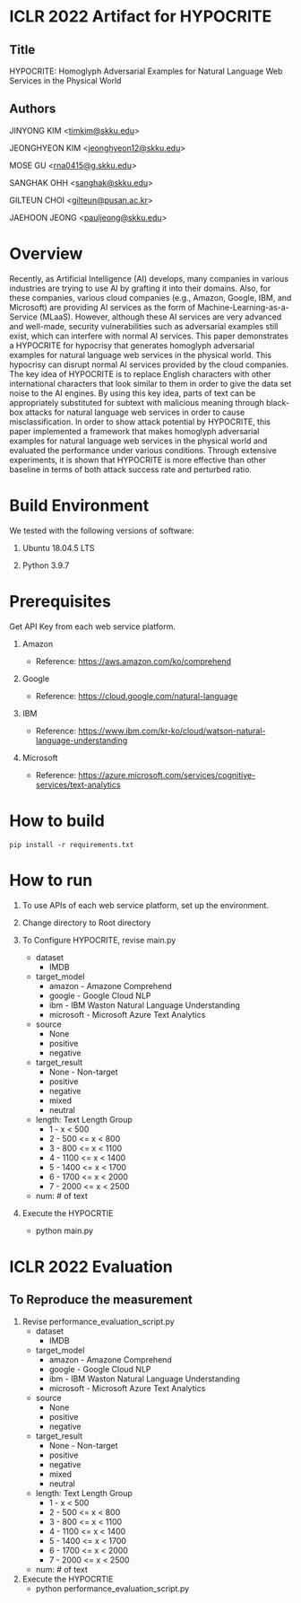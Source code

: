 # ICLR 2022 Artifact for HYPOCRITE

## Title

HYPOCRITE: Homoglyph Adversarial Examples for Natural Language Web Services in the Physical World

## Authors

JINYONG KIM \<timkim@skku.edu\>

JEONGHYEON KIM \<jeonghyeon12@skku.edu\>

MOSE GU \<rna0415@g.skku.edu\>

SANGHAK OHH \<sanghak@skku.edu\>

GILTEUN CHOI \<gilteun@pusan.ac.kr\>

JAEHOON JEONG \<pauljeong@skku.edu\>

# Overview

Recently, as Artificial Intelligence (AI) develops, many companies in various industries are trying to use AI by grafting it into their domains.
Also, for these companies, various cloud companies (e.g., Amazon, Google, IBM, and Microsoft) are providing AI services as the form of Machine-Learning-as-a-Service (MLaaS).
However, although these AI services are very advanced and well-made, security vulnerabilities such as adversarial examples still exist, which can interfere with normal AI services.
This paper demonstrates a HYPOCRITE for hypocrisy that generates homoglyph adversarial examples for natural language web services in the physical world. This  hypocrisy can disrupt normal AI services provided by the cloud companies.
The key idea of HYPOCRITE is to replace English characters with other international  characters that look similar to them in order to give the data set noise to the AI engines.
By using this key idea, parts of text can be appropriately substituted for subtext with malicious meaning through black-box attacks for natural language web services in order to cause misclassification.
In order to show attack potential by HYPOCRITE, this paper implemented a framework that makes homoglyph adversarial examples for natural language web services in the physical world and evaluated the performance under various conditions.
Through extensive experiments, it is shown that HYPOCRITE is more effective than other baseline in terms of both attack success rate and perturbed ratio.

# Build Environment

We tested with the following versions of software:

1. Ubuntu 18.04.5 LTS

2. Python 3.9.7

# Prerequisites

Get API Key from each web service platform.

1. Amazon
   - Reference: https://aws.amazon.com/ko/comprehend

2. Google
   - Reference: https://cloud.google.com/natural-language

3. IBM
   - Reference: https://www.ibm.com/kr-ko/cloud/watson-natural-language-understanding

3. Microsoft
   - Reference: https://azure.microsoft.com/services/cognitive-services/text-analytics

# How to build

`pip install -r requirements.txt`

# How to run
1. To use APIs of each web service platform, set up the environment.

2. Change directory to Root directory 

3. To Configure HYPOCRITE, revise main.py 
    - dataset
        * IMDB
    - target_model
        * amazon - Amazone Comprehend
        * google - Google Cloud NLP
        * ibm - IBM Waston Natural Language Understanding
        * microsoft - Microsoft Azure Text Analytics
    - source
        * None
        * positive
        * negative
    - target_result
        * None - Non-target
        * positive
        * negative
        * mixed
        * neutral
    - length: Text Length Group
        * 1 - x < 500 
        * 2 - 500 <= x < 800
        * 3 - 800 <= x < 1100
        * 4 - 1100 <= x < 1400
        * 5 - 1400 <= x < 1700
        * 6 - 1700 <= x < 2000
        * 7 - 2000 <= x < 2500
    - num: # of text

4. Execute the HYPOCRTIE
    - python main.py

# ICLR 2022 Evaluation

## To Reproduce the measurement

1. Revise performance_evaluation_script.py
    - dataset
        * IMDB
    - target_model
        * amazon - Amazone Comprehend
        * google - Google Cloud NLP
        * ibm - IBM Waston Natural Language Understanding
        * microsoft - Microsoft Azure Text Analytics
    - source
        * None
        * positive
        * negative
    - target_result
        * None - Non-target
        * positive
        * negative
        * mixed
        * neutral
    - length: Text Length Group
        * 1 - x < 500 
        * 2 - 500 <= x < 800
        * 3 - 800 <= x < 1100
        * 4 - 1100 <= x < 1400
        * 5 - 1400 <= x < 1700
        * 6 - 1700 <= x < 2000
        * 7 - 2000 <= x < 2500
    - num: # of text
2. Execute the HYPOCRTIE
    - python performance_evaluation_script.py
    